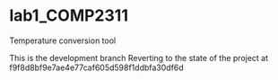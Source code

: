 # lab1_COMP2311

Temperature conversion tool

This is the development branch
Reverting to the state of the project at f9f8d8bf9e7ae4e77caf605d598f1ddbfa30df6d
